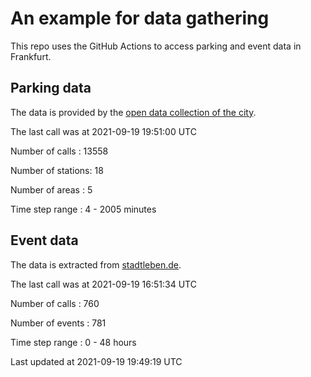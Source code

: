 # An example for data gathering

This repo uses the GitHub Actions to access parking and event data in Frankfurt.

## Parking data
The data is provided by the [open data collection of the city](https://www.offenedaten.frankfurt.de/).

The last call was at 2021-09-19 19:51:00 UTC

Number of calls   : 13558

Number of stations:    18

Number of areas   :     5

Time step range   :     4 -  2005 minutes


## Event data
The data is extracted from [stadtleben.de](https://stadtleben.de/frankfurt/).

The last call was at 2021-09-19 16:51:34 UTC

Number of calls   : 760

Number of events  : 781

Time step range   :   0 -  48 hours


Last updated at 2021-09-19 19:49:19 UTC
